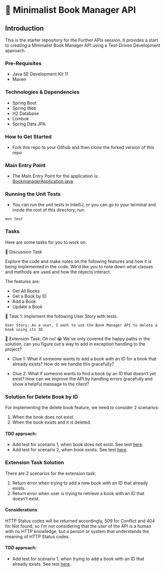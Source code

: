 # 📖 Minimalist Book Manager API

## Introduction
This is the starter repository for the Further APIs session. It provides a start to creating a Minimalist Book Manager API
using a Test-Driven Development approach.

### Pre-Requisites
- Java SE Development Kit 11
- Maven

### Technologies & Dependencies
- Spring Boot
- Spring Web
- H2 Database
- Lombok
- Spring Data JPA

### How to Get Started
- Fork this repo to your Github and then clone the forked version of this repo

### Main Entry Point
- The Main Entry Point for the application is: [BookmanagerApplication.java](src/main/java/com/techreturners/bookmanager/BookmanagerApplication.java)

### Running the Unit Tests
- You can run the unit tests in IntelliJ, or you can go to your terminal and inside the root of this directory, run:

`mvn test`

### Tasks

Here are some tasks for you to work on:

📘 Discussion Task

Explore the code and make notes on the following features and how it is being implemented in the code. We'd like you to note down what classes and methods are used and how the objects interact.

The features are:
- Get All Books
- Get a Book by ID
- Add a Book
- Update a Book

📘 Task 1: Implement the following User Story with tests.

`User Story: As a user, I want to use the Book Manager API to delete a book using its ID`


📘 Extension Task: Oh no! 😭 We've only covered the happy paths in the solution, can you figure out a way
to add in exception handling to the project? 

- Clue 1: What if someone wants to add a book with an ID for a book that already exists? How do we handle this gracefully?


- Clue 2: What if someone wants to find a book by an ID that doesn't yet exist? 
  How can we improve the API by handling errors gracefully and show a helpful message to the client?
  
### Solution for Delete Book by ID

For implementing the delete book feature, we need to consider 2 scenarios:

1) When the book does not exist.
2) When the book exists and it is deleted.

#### TDD approach:

- Add test for scenario 1, when book does not exist. See test [here](https://htmlview.glitch.me/?https://github.com/abcpaem/book-manager-api/blob/main/docs/TestResults01.html).
- Add test for scenario 2, when book exists. See test [here](https://htmlview.glitch.me/?https://github.com/abcpaem/book-manager-api/blob/main/docs/TestResults02.html).

### Extension Task Solution

There are 2 scenarios for the extension task:

1) Return error when trying to add a new book with an ID that already exists.
2) Return error when user is trying to retrieve a book with an ID that doesn't exist.

#### Considerations

HTTP Status codes will be returned accordingly, 509 for Conflict and 404 for Not found, so I'm not considering that the user of the API is a human with no HTTP knowledge, but a person or system that understands the meaning of HTTP Status codes.

#### TDD approach:

- Add test for scenario 1, when trying to add a book with an ID that already exists. See test [here](https://htmlview.glitch.me/?https://github.com/abcpaem/book-manager-api/blob/main/docs/TestResults03.html).


